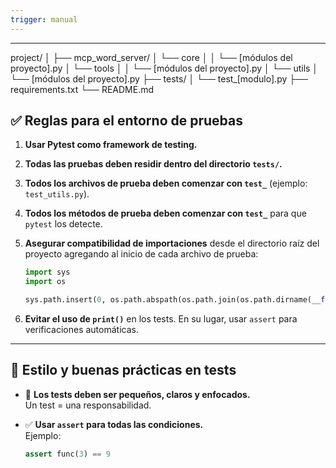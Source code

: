 ```yaml
---
trigger: manual
---
```



---

project/
│
├── mcp_word_server/
│ └── core
│ │   └── [módulos del proyecto].py
│ └── tools
│ │   └── [módulos del proyecto].py
│ └── utils
│     └── [módulos del proyecto].py
├── tests/
│ └── test_[modulo].py
├── requirements.txt
└── README.md

## ✅ Reglas para el entorno de pruebas

1. **Usar Pytest como framework de testing.**
2. **Todas las pruebas deben residir dentro del directorio `tests/`.**
3. **Todos los archivos de prueba deben comenzar con `test_`** (ejemplo: `test_utils.py`).
4. **Todos los métodos de prueba deben comenzar con `test_`** para que `pytest` los detecte.
5. **Asegurar compatibilidad de importaciones** desde el directorio raíz del proyecto agregando al inicio de cada archivo de prueba:

    ```python
    import sys
    import os

    sys.path.insert(0, os.path.abspath(os.path.join(os.path.dirname(__file__), '..')))
    ```

6. **Evitar el uso de `print()`** en los tests. En su lugar, usar `assert` para verificaciones automáticas.

---

## 🧪 Estilo y buenas prácticas en tests

- 🧩 **Los tests deben ser pequeños, claros y enfocados.**  
  Un test = una responsabilidad.

- ✅ **Usar `assert` para todas las condiciones.**  
  Ejemplo:
  ```python
  assert func(3) == 9

